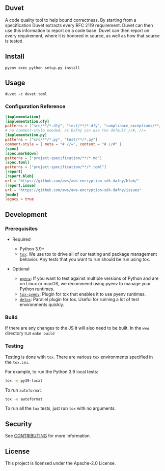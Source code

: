 ## Duvet

A code quality tool to help bound correctness.
By starting from a specification Duvet extracts every RFC 2119 requirement.
Duvet can then use this information to report on a code base.
Duvet can then report on every requirement,
where it is honored in source,
as well as how that source is tested.

## Install

```
pyenv exec python setup.py install
```

## Usage

```commandline
duvet -c duvet.toml
```

### Configuration Reference

```toml
[implementation]
[implementation.dfy]
patterns = ["src/**/*.dfy", "test/**/*.dfy", "compliance_exceptions/**/*.txt"]
# no comment-style needed, as Dafny can use the default //#, //=
[implementation.py]
patterns = ["src/**/*.py", "test/**/*.py"]
comment-style = { meta = "# //=", content = "# //#" }
[spec]
[spec.markdown]
patterns = ["project-specification/**/*.md"]
[spec.toml]
patterns = ["project-specification/**/*.toml"]
[report]
[report.blob]
url = "https://github.com/aws/aws-encryption-sdk-dafny/blob/"
[report.issue]
url = "https://github.com/aws/aws-encryption-sdk-dafny/issues"
[mode]
legacy = true
```

## Development

### Prerequisites

* Required

    * Python 3.9+
    * [`tox`](http://tox.readthedocs.io/): We use tox to drive all of our testing and package management behavior.
      Any tests that you want to run should be run using tox.

* Optional

    * [`pyenv`](https://github.com/pyenv/pyenv): If you want to test against multiple versions of Python and are on
      Linux or macOS,
      we recommend using pyenv to manage your Python runtimes.
    * [`tox-pyenv`](https://pypi.org/project/tox-pyenv/): Plugin for tox that enables it to use pyenv runtimes.
    * [`detox`](https://pypi.org/project/detox/): Parallel plugin for tox. Useful for running a lot of test environments
      quickly.

### Build

If there are any changes to the JS
it will also need to be built.
In the `www` directory run `make build`

### Testing

Testing is done with `tox`. There are various `tox` environments specified in the `tox.ini`.

For example, to run the Python 3.9 local tests:

```bash
tox -e py39-local
```

To run `autoformat`:

```bash
tox -e autoformat
```

To run all the `tox` tests, just run `tox` with no arguments.

## Security

See [CONTRIBUTING](CONTRIBUTING.md#security-issue-notifications) for more information.

## License

This project is licensed under the Apache-2.0 License.


